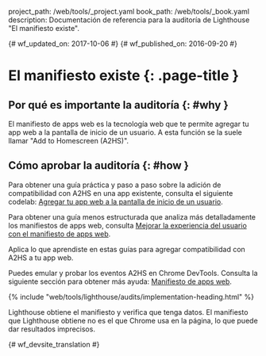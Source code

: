 project_path: /web/tools/_project.yaml
book_path: /web/tools/_book.yaml
description: Documentación de referencia para la auditoría de Lighthouse "El manifiesto existe".

{# wf_updated_on: 2017-10-06 #}
{# wf_published_on: 2016-09-20 #}

# El manifiesto existe  {: .page-title }

## Por qué es importante la auditoría {: #why }

El manifiesto de apps web es la tecnología web que te permite agregar tu app web
a la pantalla de inicio de un usuario. A esta función se la suele llamar "Add to
Homescreen (A2HS)".

## Cómo aprobar la auditoría {: #how }

Para obtener una guía práctica y paso a paso sobre la adición de compatibilidad con A2HS en una
app existente, consulta el siguiente codelab: [Agregar tu app web a la pantalla de
inicio de un usuario](https://codelabs.developers.google.com/codelabs/add-to-home-screen).

Para obtener una guía menos estructurada que analiza más detalladamente los manifiestos de apps
web, consulta [Mejorar la experiencia del usuario con el manifiesto de apps
web](/web/fundamentals/web-app-manifest).

Aplica lo que aprendiste en estas guías para agregar compatibilidad con A2HS a tu
app web.

Puedes emular y probar los eventos A2HS en Chrome DevTools. Consulta la siguiente
sección para obtener más ayuda: [Manifiesto de
apps web](/web/tools/chrome-devtools/debug/progressive-web-apps/#manifest).

{% include "web/tools/lighthouse/audits/implementation-heading.html" %}

Lighthouse obtiene el manifiesto y verifica que tenga datos. El manifiesto que
Lighthouse obtiene no es el que Chrome usa en la página, lo que puede dar
resultados imprecisos.


{# wf_devsite_translation #}
